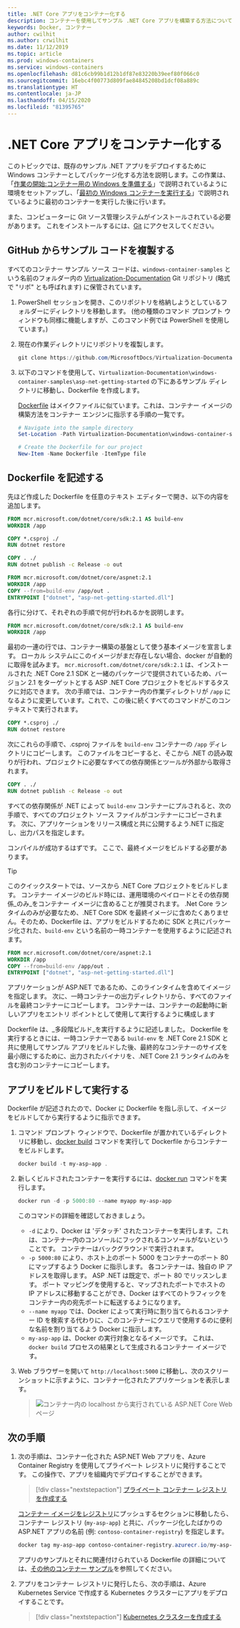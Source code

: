 ```yaml
---
title: .NET Core アプリをコンテナー化する
description: コンテナーを使用してサンプル .NET Core アプリを構築する方法について説明します
keywords: Docker, コンテナー
author: cwilhit
ms.author: crwilhit
ms.date: 11/12/2019
ms.topic: article
ms.prod: windows-containers
ms.service: windows-containers
ms.openlocfilehash: d81c6cb99b1d12b1df87e83220b39eef80f066c0
ms.sourcegitcommit: 16ebc4f00773d809fae84845208bd1dcf08a889c
ms.translationtype: HT
ms.contentlocale: ja-JP
ms.lasthandoff: 04/15/2020
ms.locfileid: "81395765"
---
```

# <a name="containerize-a-net-core-app"></a>.NET Core アプリをコンテナー化する

このトピックでは、既存のサンプル .NET アプリをデプロイするために Windows コンテナーとしてパッケージ化する方法を説明します。この作業は、「[作業の開始:コンテナー用の Windows を準備する](set-up-environment.md)」で説明されているように環境をセットアップし、「[最初の Windows コンテナーを実行する](run-your-first-container.md)」で説明されているように最初のコンテナーを実行した後に行います。

また、コンピューターに Git ソース管理システムがインストールされている必要があります。 これをインストールするには、[Git](https://git-scm.com/download) にアクセスしてください。

## <a name="clone-the-sample-code-from-github"></a>GitHub からサンプル コードを複製する

すべてのコンテナー サンプル ソース コードは、`windows-container-samples` という名前のフォルダー内の [Virtualization-Documentation](https://github.com/MicrosoftDocs/Virtualization-Documentation) Git リポジトリ (略式で "リポ" とも呼ばれます) に保管されています。

1. PowerShell セッションを開き、このリポジトリを格納しようとしているフォルダーにディレクトリを移動します。 (他の種類のコマンド プロンプト ウィンドウも同様に機能しますが、このコマンド例では PowerShell を使用しています。)
2. 現在の作業ディレクトリにリポジトリを複製します。

   ```PowerShell
   git clone https://github.com/MicrosoftDocs/Virtualization-Documentation.git
   ```

3. 以下のコマンドを使用して、`Virtualization-Documentation\windows-container-samples\asp-net-getting-started` の下にあるサンプル ディレクトリに移動し、Dockerfile を作成します。

   [Dockerfile](https://docs.docker.com/engine/reference/builder/) はメイクファイルに似ています。これは、コンテナー イメージの構築方法をコンテナー エンジンに指示する手順の一覧です。

   ```Powershell
   # Navigate into the sample directory
   Set-Location -Path Virtualization-Documentation\windows-container-samples\asp-net-getting-started

   # Create the Dockerfile for our project
   New-Item -Name Dockerfile -ItemType file
   ```

## <a name="write-the-dockerfile"></a>Dockerfile を記述する

先ほど作成した Dockerfile を任意のテキスト エディターで開き、以下の内容を追加します。

```Dockerfile
FROM mcr.microsoft.com/dotnet/core/sdk:2.1 AS build-env
WORKDIR /app

COPY *.csproj ./
RUN dotnet restore

COPY . ./
RUN dotnet publish -c Release -o out

FROM mcr.microsoft.com/dotnet/core/aspnet:2.1
WORKDIR /app
COPY --from=build-env /app/out .
ENTRYPOINT ["dotnet", "asp-net-getting-started.dll"]
```

各行に分けて、それぞれの手順で何が行われるかを説明します。

```Dockerfile
FROM mcr.microsoft.com/dotnet/core/sdk:2.1 AS build-env
WORKDIR /app
```

最初の一連の行では、コンテナー構築の基盤として使う基本イメージを宣言します。 ローカル システムにこのイメージがまだ存在しない場合、docker が自動的に取得を試みます。 `mcr.microsoft.com/dotnet/core/sdk:2.1` は、インストールされた .NET Core 2.1 SDK と一緒のパッケージで提供されているため、バージョン 2.1 をターゲットとする ASP .NET Core プロジェクトをビルドするタスクに対応できます。 次の手順では、コンテナー内の作業ディレクトリが `/app` になるように変更しています。これで、この後に続くすべてのコマンドがこのコンテキストで実行されます。

```Dockerfile
COPY *.csproj ./
RUN dotnet restore
```

次にこれらの手順で、.csproj ファイルを `build-env` コンテナーの `/app` ディレクトリにコピーします。 このファイルをコピーすると、そこから .NET の読み取りが行われ、プロジェクトに必要なすべての依存関係とツールが外部から取得されます。

```Dockerfile
COPY . ./
RUN dotnet publish -c Release -o out
```

すべての依存関係が .NET によって `build-env` コンテナーにプルされると、次の手順で、すべてのプロジェクト ソース ファイルがコンテナーにコピーされます。 次に、アプリケーションをリリース構成と共に公開するよう.NET に指定し、出力パスを指定します。

コンパイルが成功するはずです。 ここで、最終イメージをビルドする必要があります。 

> [!TIP]
> このクイックスタートでは、ソースから .NET Core プロジェクトをビルドします。 コンテナー イメージのビルド時には、運用環境のペイロードとその依存関係_のみ_をコンテナー イメージに含めることが推奨されます。 .Net Core ランタイムのみが必要なため、.NET Core SDK を最終イメージに含めたくありません。そのため、Dockerfile は、アプリをビルドするために SDK と共にパッケージ化された、`build-env` という名前の一時コンテナーを使用するように記述されます。

```Dockerfile
FROM mcr.microsoft.com/dotnet/core/aspnet:2.1
WORKDIR /app
COPY --from=build-env /app/out .
ENTRYPOINT ["dotnet", "asp-net-getting-started.dll"]
```

アプリケーションが ASP.NET であるため、このラインタイムを含めてイメージを指定します。 次に、一時コンテナーの出力ディレクトリから、すべてのファイルを最終コンテナーにコピーします。 コンテナーは、コンテナーの起動時に新しいアプリをエントリ ポイントとして使用して実行するように構成します

Dockerfile は、_多段階ビルド_を実行するように記述しました。 Dockerfile を実行するときには、一時コンテナーである `build-env` を .NET Core 2.1 SDK と共に使用してサンプル アプリをビルドした後、最終的なコンテナーのサイズを最小限にするために、出力されたバイナリを、.NET Core 2.1 ランタイムのみを含む別のコンテナーにコピーします。

## <a name="build-and-run-the-app"></a>アプリをビルドして実行する

Dockerfile が記述されたので、Docker に Dockerfile を指し示して、イメージをビルドしてから実行するように指示できます。

1. コマンド プロンプト ウィンドウで、Dockerfile が置かれているディレクトリに移動し、[docker build](https://docs.docker.com/engine/reference/commandline/build/) コマンドを実行して Dockerfile からコンテナーをビルドします。

   ```Powershell
   docker build -t my-asp-app .
   ```

2. 新しくビルドされたコンテナーを実行するには、[docker run](https://docs.docker.com/engine/reference/commandline/run/) コマンドを実行します。

   ```Powershell
   docker run -d -p 5000:80 --name myapp my-asp-app
   ```

   このコマンドの詳細を確認しておきましょう。

   * `-d` により、Docker は 'デタッチ' されたコンテナーを実行します。これは、コンテナー内のコンソールにフックされるコンソールがないということです。 コンテナーはバックグラウンドで実行されます。 
   * `-p 5000:80` により、ホスト上のポート 5000 をコンテナーのポート 80 にマップするよう Docker に指示します。 各コンテナーは、独自の IP アドレスを取得します。 ASP .NET は既定で、ポート 80 でリッスンします。 ポート マッピングを使用すると、マップされたポートでホストの IP アドレスに移動することができ、Docker はすべてのトラフィックをコンテナー内の宛先ポートに転送するようになります。
   * `--name myapp` では、Docker によって実行時に割り当てられるコンテナー ID を検索する代わりに、このコンテナーにクエリで使用するのに便利な名前を割り当てるよう Docker に指示します。
   * `my-asp-app` は、Docker の実行対象となるイメージです。 これは、`docker build` プロセスの結果として生成されるコンテナー イメージです。

3. Web ブラウザーを開いて `http://localhost:5000` に移動し、次のスクリーンショットに示すように、コンテナー化されたアプリケーションを表示します。

   >![コンテナー内の localhost から実行されている ASP.NET Core Web ページ](media/SampleAppScreenshot.png)

## <a name="next-steps"></a>次の手順

1. 次の手順は、コンテナー化された ASP.NET Web アプリを、Azure Container Registry を使用してプライベート レジストリに発行することです。 この操作で、アプリを組織内でデプロイすることができます。

   > [!div class="nextstepaction"]
   > [プライベート コンテナー レジストリを作成する](https://docs.microsoft.com/azure/container-registry/container-registry-get-started-powershell)

   [コンテナー イメージをレジストリ](https://docs.microsoft.com/azure/container-registry/container-registry-get-started-powershell#push-image-to-registry)にプッシュするセクションに移動したら、コンテナー レジストリ (`my-asp-app`) と共に、パッケージ化したばかりの ASP.NET アプリの名前 (例: `contoso-container-registry`) を指定します。

   ```PowerShell
   docker tag my-asp-app contoso-container-registry.azurecr.io/my-asp-app:v1
   ```

   アプリのサンプルとそれに関連付けられている Dockerfile の詳細については、[その他のコンテナー サンプル](../samples.md)を参照してください。

2. アプリをコンテナー レジストリに発行したら、次の手順は、Azure Kubernetes Service で作成する Kubernetes クラスターにアプリをデプロイすることです。

   > [!div class="nextstepaction"]
   > [Kubernetes クラスターを作成する](https://docs.microsoft.com/azure/aks/windows-container-cli)
